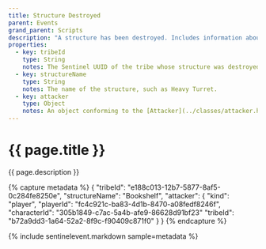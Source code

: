 ```yaml
---
title: Structure Destroyed
parent: Events
grand_parent: Scripts
description: "A structure has been destroyed. Includes information about what destroyed it."
properties:
  - key: tribeId
    type: String
    notes: The Sentinel UUID of the tribe whose structure was destroyed.
  - key: structureName
    type: String
    notes: The name of the structure, such as Heavy Turret.
  - key: attacker
    type: Object
    notes: An object conforming to the [Attacker](../classes/attacker.html) class.
---
```

# {{ page.title }}

{{ page.description }}

{% capture metadata %}
{
  "tribeId": "e188c013-12b7-5877-8af5-0c284fe8250e",
  "structureName": "Bookshelf",
  "attacker": {
    "kind": "player",
    "playerId": "fc4c921c-ba83-4d1b-8470-a08fedf8246f",
    "characterId": "305b1849-c7ac-5a4b-afe9-86628d91bf23"
    "tribeId": "b72a9dd3-1a64-52a2-8f9c-f90409c871f0"
  }
}
{% endcapture %}

{% include sentinelevent.markdown sample=metadata %}
